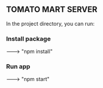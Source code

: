 ## TOMATO MART SERVER

In the project directory, you can run:

### Install package

---> "npm install"

### Run app

---> "npm start"

